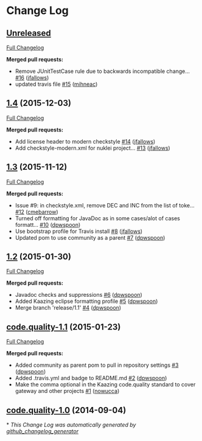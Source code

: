 # Change Log

## [Unreleased](https://github.com/kaazing/code.quality/tree/HEAD)

[Full Changelog](https://github.com/kaazing/code.quality/compare/1.4...HEAD)

**Merged pull requests:**

- Remove JUnitTestCase rule due to backwards incompatible change… [\#16](https://github.com/kaazing/code.quality/pull/16) ([jfallows](https://github.com/jfallows))
- updated travis file [\#15](https://github.com/kaazing/code.quality/pull/15) ([mihneac](https://github.com/mihneac))

## [1.4](https://github.com/kaazing/code.quality/tree/1.4) (2015-12-03)
[Full Changelog](https://github.com/kaazing/code.quality/compare/1.3...1.4)

**Merged pull requests:**

- Add license header to modern checkstyle [\#14](https://github.com/kaazing/code.quality/pull/14) ([jfallows](https://github.com/jfallows))
- Add checkstyle-modern.xml for nuklei project… [\#13](https://github.com/kaazing/code.quality/pull/13) ([jfallows](https://github.com/jfallows))

## [1.3](https://github.com/kaazing/code.quality/tree/1.3) (2015-11-12)
[Full Changelog](https://github.com/kaazing/code.quality/compare/1.2...1.3)

**Merged pull requests:**

- Issue \#9: in checkstyle.xml, remove DEC and INC from the list of toke… [\#12](https://github.com/kaazing/code.quality/pull/12) ([cmebarrow](https://github.com/cmebarrow))
- Turned off formatting for JavaDoc as in some cases/alot of cases formatt... [\#10](https://github.com/kaazing/code.quality/pull/10) ([dpwspoon](https://github.com/dpwspoon))
- Use bootstrap profile for Travis install [\#8](https://github.com/kaazing/code.quality/pull/8) ([jfallows](https://github.com/jfallows))
- Updated pom to use community as a parent [\#7](https://github.com/kaazing/code.quality/pull/7) ([dpwspoon](https://github.com/dpwspoon))

## [1.2](https://github.com/kaazing/code.quality/tree/1.2) (2015-01-30)
[Full Changelog](https://github.com/kaazing/code.quality/compare/code.quality-1.1...1.2)

**Merged pull requests:**

- Javadoc checks and suppressions [\#6](https://github.com/kaazing/code.quality/pull/6) ([dpwspoon](https://github.com/dpwspoon))
- Added Kaazing eclipse formatting profile [\#5](https://github.com/kaazing/code.quality/pull/5) ([dpwspoon](https://github.com/dpwspoon))
- Merge branch 'release/1.1' [\#4](https://github.com/kaazing/code.quality/pull/4) ([dpwspoon](https://github.com/dpwspoon))

## [code.quality-1.1](https://github.com/kaazing/code.quality/tree/code.quality-1.1) (2015-01-23)
[Full Changelog](https://github.com/kaazing/code.quality/compare/code.quality-1.0...code.quality-1.1)

**Merged pull requests:**

- Added community as parent pom to pull in repository settings [\#3](https://github.com/kaazing/code.quality/pull/3) ([dpwspoon](https://github.com/dpwspoon))
- Added .travis.yml and badge to README.md [\#2](https://github.com/kaazing/code.quality/pull/2) ([dpwspoon](https://github.com/dpwspoon))
- Make the comma optional in the Kaazing code.quality standard to cover gateway and other projects [\#1](https://github.com/kaazing/code.quality/pull/1) ([nowucca](https://github.com/nowucca))

## [code.quality-1.0](https://github.com/kaazing/code.quality/tree/code.quality-1.0) (2014-09-04)


\* *This Change Log was automatically generated by [github_changelog_generator](https://github.com/skywinder/Github-Changelog-Generator)*